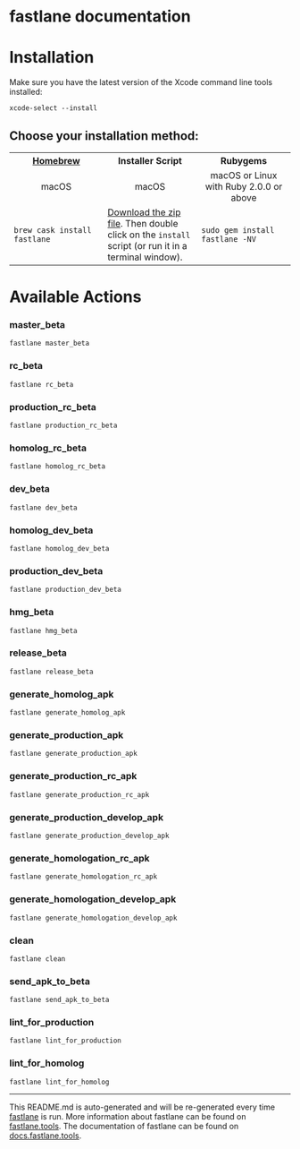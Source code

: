 fastlane documentation
================
# Installation

Make sure you have the latest version of the Xcode command line tools installed:

```
xcode-select --install
```

## Choose your installation method:

<table width="100%" >
<tr>
<th width="33%"><a href="http://brew.sh">Homebrew</a></td>
<th width="33%">Installer Script</td>
<th width="33%">Rubygems</td>
</tr>
<tr>
<td width="33%" align="center">macOS</td>
<td width="33%" align="center">macOS</td>
<td width="33%" align="center">macOS or Linux with Ruby 2.0.0 or above</td>
</tr>
<tr>
<td width="33%"><code>brew cask install fastlane</code></td>
<td width="33%"><a href="https://download.fastlane.tools">Download the zip file</a>. Then double click on the <code>install</code> script (or run it in a terminal window).</td>
<td width="33%"><code>sudo gem install fastlane -NV</code></td>
</tr>
</table>

# Available Actions
### master_beta
```
fastlane master_beta
```

### rc_beta
```
fastlane rc_beta
```

### production_rc_beta
```
fastlane production_rc_beta
```

### homolog_rc_beta
```
fastlane homolog_rc_beta
```

### dev_beta
```
fastlane dev_beta
```

### homolog_dev_beta
```
fastlane homolog_dev_beta
```

### production_dev_beta
```
fastlane production_dev_beta
```

### hmg_beta
```
fastlane hmg_beta
```

### release_beta
```
fastlane release_beta
```

### generate_homolog_apk
```
fastlane generate_homolog_apk
```

### generate_production_apk
```
fastlane generate_production_apk
```

### generate_production_rc_apk
```
fastlane generate_production_rc_apk
```

### generate_production_develop_apk
```
fastlane generate_production_develop_apk
```

### generate_homologation_rc_apk
```
fastlane generate_homologation_rc_apk
```

### generate_homologation_develop_apk
```
fastlane generate_homologation_develop_apk
```

### clean
```
fastlane clean
```

### send_apk_to_beta
```
fastlane send_apk_to_beta
```

### lint_for_production
```
fastlane lint_for_production
```

### lint_for_homolog
```
fastlane lint_for_homolog
```


----

This README.md is auto-generated and will be re-generated every time [fastlane](https://fastlane.tools) is run.
More information about fastlane can be found on [fastlane.tools](https://fastlane.tools).
The documentation of fastlane can be found on [docs.fastlane.tools](https://docs.fastlane.tools).
